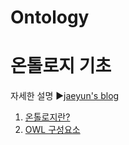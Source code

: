 # Ontology

온톨로지 기초
======================
자세한 설명
▶[jaeyun's blog](https://blog.naver.com/jaeyoon_95)


1. [온톨로지란?](https://blog.naver.com/jaeyoon_95/221396416047)
2. [OWL 구성요소](https://blog.naver.com/jaeyoon_95/221396772734)